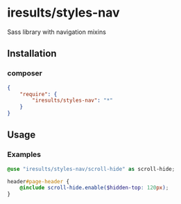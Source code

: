 # iresults/styles-nav

Sass library with navigation mixins

## Installation

### composer

```json
{
    "require": {
        "iresults/styles-nav": "*"
    }
}
```

## Usage

### Examples

```scss
@use "iresults/styles-nav/scroll-hide" as scroll-hide;

header#page-header {
    @include scroll-hide.enable($hidden-top: 120px);
}
```
